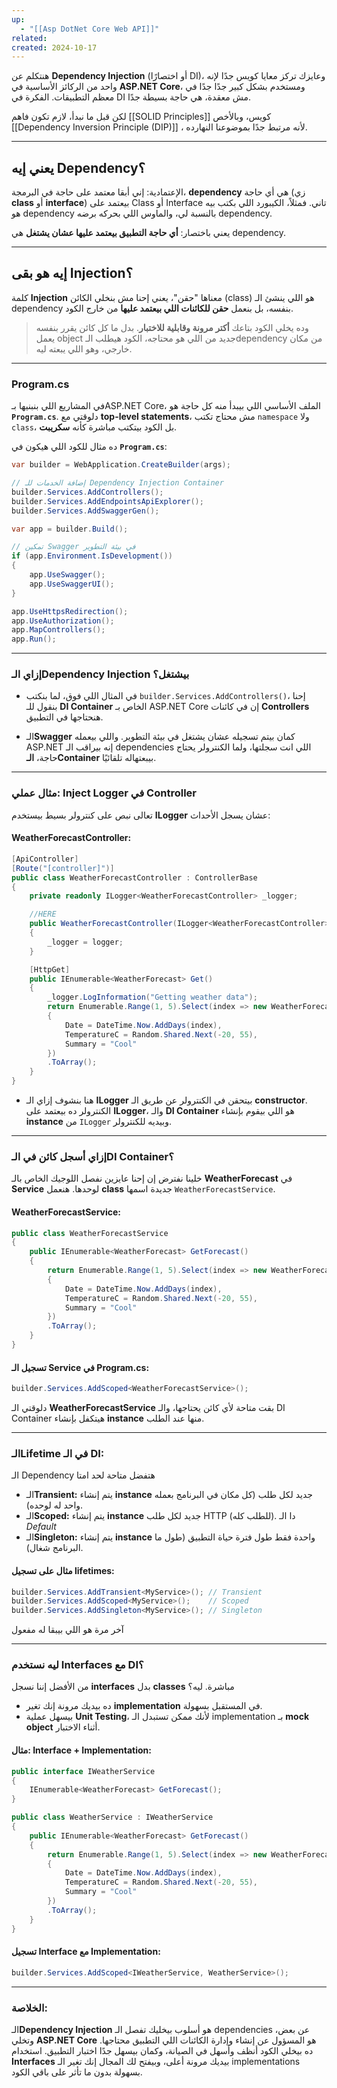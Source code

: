 ```yaml
---
up:
  - "[[Asp DotNet Core Web API]]"
related: 
created: 2024-10-17
---
```


هنتكلم عن **Dependency Injection** (أو اختصارًا DI)، وعايزك تركز معايا كويس جدًا لإنه واحد من الركائز الأساسية في **ASP.NET Core**، ومستخدم بشكل كبير جدًا جدًا في معظم التطبيقات. 
الفكرة في DI مش معقدة، هي حاجة بسيطة جدًا.

لكن قبل ما نبدأ، لازم تكون فاهم [[SOLID Principles]] كويس، وبالأخص [[Dependency Inversion Principle (DIP)]] ، لأنه مرتبط جدًا بموضوعنا النهارده. 

---
## يعني إيه Dependency؟
الإعتمادية: إني أبقا معتمد على حاجة
في البرمجة، **dependency** هي أي حاجة (زي **class** أو **interface**) بيعتمد على Class أو Interface تاني.
فمثلاً، الكيبورد اللي بكتب بيه هو dependency بالنسبة لي، والماوس اللي بحركه برضه dependency. 

يعني باختصار: **أي حاجة التطبيق بيعتمد عليها عشان يشتغل** هي dependency.

---

## إيه هو بقى Injection؟
كلمة **Injection** معناها "حقن"، يعني إحنا مش بنخلي الكائن (class) هو اللي ينشئ الـ dependency بنفسه، بل بنعمل **حقن للكائنات اللي بيعتمد عليها** من خارج الكود.  

> وده يخلي الكود بتاعك **أكتر مرونة وقابلية للاختبار**. بدل ما كل كائن يقرر بنفسه يعمل object جديد من اللي هو محتاجه، الكود هيطلب الـdependency من مكان خارجي، وهو اللي يبعته ليه.

---

### Program.cs
في المشاريع اللي بنبنيها بـASP.NET Core، الملف الأساسي اللي بيبدأ منه كل حاجة هو **`Program.cs`**. 
دلوقتي مع **top-level statements**، مش محتاج تكتب `namespace` ولا `class`، بل الكود بيتكتب مباشرة كأنه **سكريبت**.

ده مثال للكود اللي هيكون في **`Program.cs`**:

```csharp
var builder = WebApplication.CreateBuilder(args);

// إضافة الخدمات للـ Dependency Injection Container
builder.Services.AddControllers();
builder.Services.AddEndpointsApiExplorer();
builder.Services.AddSwaggerGen();

var app = builder.Build();

// تمكين Swagger في بيئة التطوير
if (app.Environment.IsDevelopment())
{
    app.UseSwagger();
    app.UseSwaggerUI();
}

app.UseHttpsRedirection();
app.UseAuthorization();
app.MapControllers();
app.Run();
```

---

### **إزاي الـDependency Injection بيشتغل؟**
- في المثال اللي فوق، لما بنكتب `builder.Services.AddControllers()`، إحنا بنقول للـ **DI Container** الخاص بـ ASP.NET Core إن في كائنات **Controllers** هنحتاجها في التطبيق.

- الـ**Swagger** كمان بيتم تسجيله عشان يشتغل في بيئة التطوير. واللي بيعمله ASP.NET إنه بيراقب الـ dependencies اللي انت سجلتها، ولما الكنترولر يحتاج حاجة، **الـContainer** بيبعتهاله تلقائيًا.

---

### **مثال عملي: Inject Logger في Controller**
تعالى نبص على كنترولر بسيط بيستخدم **ILogger** عشان يسجل الأحداث:

#### **WeatherForecastController:**
```csharp
[ApiController]
[Route("[controller]")]
public class WeatherForecastController : ControllerBase
{
    private readonly ILogger<WeatherForecastController> _logger;

    //HERE
    public WeatherForecastController(ILogger<WeatherForecastController> logger)
    {
        _logger = logger;
    }

    [HttpGet]
    public IEnumerable<WeatherForecast> Get()
    {
        _logger.LogInformation("Getting weather data");
        return Enumerable.Range(1, 5).Select(index => new WeatherForecast
        {
            Date = DateTime.Now.AddDays(index),
            TemperatureC = Random.Shared.Next(-20, 55),
            Summary = "Cool"
        })
        .ToArray();
    }
}
```

- هنا بنشوف إزاي الـ **ILogger** بيتحقن في الكنترولر عن طريق الـ **constructor**. الكنترولر ده بيعتمد على **ILogger**، والـ **DI Container** هو اللي بيقوم بإنشاء **instance** من `ILogger` وبيديه للكنترولر.

---

### **إزاي أسجل كائن في الـDI Container؟**
خلينا نفترض إن إحنا عايزين نفصل اللوجيك الخاص بالـ **WeatherForecast** في **Service** لوحدها. هنعمل **class** جديدة اسمها `WeatherForecastService`.

#### **WeatherForecastService:**
```csharp
public class WeatherForecastService
{
    public IEnumerable<WeatherForecast> GetForecast()
    {
        return Enumerable.Range(1, 5).Select(index => new WeatherForecast
        {
            Date = DateTime.Now.AddDays(index),
            TemperatureC = Random.Shared.Next(-20, 55),
            Summary = "Cool"
        })
        .ToArray();
    }
}
```

#### **تسجيل الـ Service في Program.cs:**
```csharp
builder.Services.AddScoped<WeatherForecastService>();
```

دلوقتي الـ **WeatherForecastService** بقت متاحة لأي كائن يحتاجها، والـ DI Container هيتكفل بإنشاء **instance** منها عند الطلب.

---

### الـ**Lifetime في الـ DI:**
الـ Dependency هتفضل متاحة لحد امتا
- الـ**Transient:** يتم إنشاء **instance** جديد لكل طلب (كل مكان في البرنامج بعمله واحد له لوحده).
- الـ**Scoped:** يتم إنشاء **instance** جديد لكل طلب HTTP (للطلب كله). دا الـ *Default*
- الـ**Singleton:** يتم إنشاء **instance** واحدة فقط طول فترة حياة التطبيق (طول ما البرنامج شغال).

#### **مثال على تسجيل lifetimes:**
```csharp
builder.Services.AddTransient<MyService>(); // Transient
builder.Services.AddScoped<MyService>();    // Scoped
builder.Services.AddSingleton<MyService>(); // Singleton
```
آخر مرة هو اللي بيبقا له مفعول

---

### **ليه نستخدم Interfaces مع DI؟**
من الأفضل إننا نسجل **interfaces** بدل **classes** مباشرة. ليه؟  
- ده بيديك مرونة إنك تغير **implementation** في المستقبل بسهولة.
- بيسهل عملية **Unit Testing**، لأنك ممكن تستبدل الـ implementation بـ **mock object** أثناء الاختبار.

#### **مثال: Interface + Implementation:**
```csharp
public interface IWeatherService
{
    IEnumerable<WeatherForecast> GetForecast();
}

public class WeatherService : IWeatherService
{
    public IEnumerable<WeatherForecast> GetForecast()
    {
        return Enumerable.Range(1, 5).Select(index => new WeatherForecast
        {
            Date = DateTime.Now.AddDays(index),
            TemperatureC = Random.Shared.Next(-20, 55),
            Summary = "Cool"
        })
        .ToArray();
    }
}
```

#### **تسجيل Interface مع Implementation:**
```csharp
builder.Services.AddScoped<IWeatherService, WeatherService>();
```

---

### **الخلاصة:**
الـ**Dependency Injection** هو أسلوب بيخليك تفصل الـ dependencies عن بعض، وتخلي **ASP.NET Core** هو المسؤول عن إنشاء وإدارة الكائنات اللي التطبيق محتاجها. 
ده بيخلي الكود أنظف وأسهل في الصيانة، وكمان بيسهل جدًا اختبار التطبيق. 
استخدام **Interfaces** بيديك مرونة أعلى، وبيفتح لك المجال إنك تغير الـ implementations بسهولة بدون ما تأثر على باقي الكود.